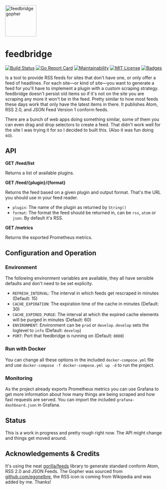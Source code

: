 <img src="https://i.imgur.com/0j5LG0t.png" alt="feedbridge gopher" width="100">

# feedbridge

[![Build Status](https://travis-ci.com/dewey/feedbridge.svg?branch=master)](https://travis-ci.com/dewey/feedbridge)
[![Go Report Card](https://goreportcard.com/badge/github.com/dewey/feedbridge)](https://goreportcard.com/report/github.com/dewey/feedbridge)
[![Maintainability](https://api.codeclimate.com/v1/badges/50d72195e5d1f42d21b1/maintainability)](https://codeclimate.com/github/dewey/feedbridge/maintainability)
[![MIT License](https://img.shields.io/badge/license-MIT-blue.svg)](https://github.com/dewey/feedbridge/LICENSE)
[![Badges](https://img.shields.io/badge/badges-all%20of%20them-brightgreen.svg)](https://github.com/dewey/feedbridge)

Is a tool to provide RSS feeds for sites that don't have one, or only offer a feed of headlines. For each site—or kind of site—you want to generate a feed for you'll have to implement a plugin with a custom scraping strategy. feedbridge doesn't persist old items so if it's not on the site you are scraping any more it won't be in the feed. Pretty similar to how most feeds these days work that only have the latest items in there. It publishes Atom, RSS 2.0, and JSON Feed Version 1 conform feeds.

There are a bunch of web apps doing something similar, some of them you can even drag and drop selectors to create a feed. That didn't work well for the site I was trying it for so I decided to built this. (Also it was fun doing so).

## API

**GET /feed/list**

Returns a list of available plugins.

**GET /feed/{plugin}/{format}**

Returns the feed based on a given plugin and output format. That's the URL you should use in your feed reader.

- `plugin`: The name of the plugin as returned by `String()`
- `format`: The format the feed should be returned in, can be `rss`, `atom` or `json`. By default it's RSS.

**GET /metrics**

Returns the exported Prometheus metrics.

## Configuration and Operation

### Environment

The following environment variables are available, they all have sensible defaults and don't need to be set explicity.

- `REFRESH_INTERVAL`: The interval in which feeds get rescraped in minutes (Default: 15)
- `CACHE_EXPIRATION`: The expiration time of the cache in minutes (Default: 30)
- `CACHE_EXPIRED_PURGE`: The interval at which the expired cache elements will be purged in minutes (Default: 60)
- `ENVIRONMENT`: Environment can be `prod` or `develop`. `develop` sets the loglevel to `info` (Default: `develop`)
- `PORT`: Port that feedbridge is running on (Default: `8080`)

### Run with Docker

You can change all these options in the included `docker-compose.yml` file and use `docker-compose -f docker-compose.yml up -d` to run the project.

### Monitoring

As the project already exports Prometheus metrics you can use Grafana to get more information about how many things are being scraped and how fast requests are served. You can import the included `grafana-dashboard.json` in Grafana.

## Status

This is a work in progress and pretty rough right now. The API might change and things get moved around.

## Acknowledgements & Credits

It's using the neat [gorilla/feeds](https://github.com/gorilla/feeds) library to generate standard conform Atom, RSS 2.0 and JSON Feeds. The Gopher was sourced from [github.com/egonelbre](https://github.com/egonelbre/gophers), the RSS icon is coming from Wikipedia and was added by me. Thanks!
